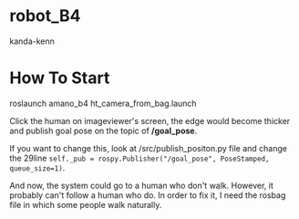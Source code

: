 # robot_B4
kanda-kenn

# How To Start
roslaunch amano_b4 ht_camera_from_bag.launch

Click the human on imageviewer's screen, the edge would become thicker and publish goal pose on the topic of **/goal_pose**.

If you want to change this, look at /src/publish_positon.py file and change the 29line `self._pub = rospy.Publisher("/goal_pose", PoseStamped, queue_size=1)`.

And now, the system could go to a human who don't walk. However, it probably can't follow a human who do.
In order to fix it, I need the rosbag file in which some people walk naturally.